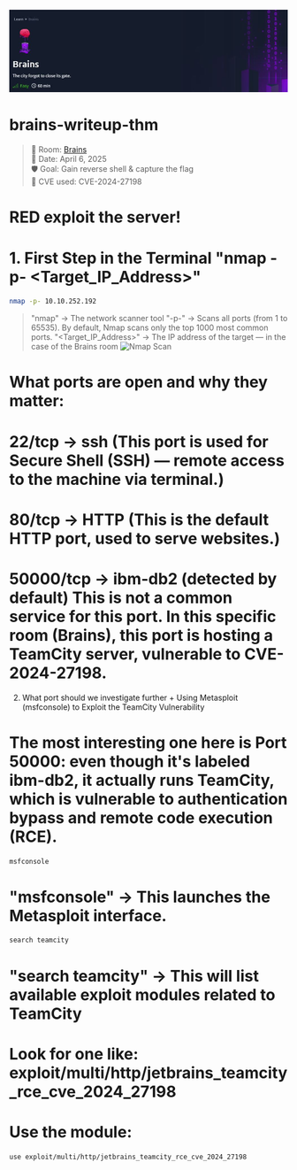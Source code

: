 ![Nmap Scan](Theme%20Brains.JPG)
# brains-writeup-thm

> 🧠 Room: [Brains](https://tryhackme.com/room/brains)  
> 📅 Date: April 6, 2025  
> 🛡️ Goal: Gain reverse shell & capture the flag  
> 🚨 CVE used: CVE-2024-27198

# RED exploit the server!
# 1. First Step in the Terminal "nmap -p- <Target_IP_Address>"

```bash
nmap -p- 10.10.252.192
````
> "nmap" -> The network scanner tool
> "-p-"  -> Scans all ports (from 1 to 65535). By default, Nmap scans only the top 1000 most common ports.
> "<Target_IP_Address>" -> The IP address of the target — in the case of the Brains room
![Nmap Scan](Brain%20Room%20Nmap%20scan.JPG)

# What ports are open and why they matter: 
# 22/tcp → ssh (This port is used for Secure Shell (SSH) — remote access to the machine via terminal.)
# 80/tcp → HTTP (This is the default HTTP port, used to serve websites.)
# 50000/tcp → ibm-db2 (detected by default) This is not a common service for this port. In this specific room (Brains), this port is hosting a TeamCity server, vulnerable to CVE-2024-27198.

2. What port should we investigate further + Using Metasploit (msfconsole) to Exploit the TeamCity Vulnerability
# The most interesting one here is Port 50000: even though it's labeled ibm-db2, it actually runs TeamCity, which is vulnerable to authentication bypass and remote code execution (RCE).
```bash
msfconsole
```
# "msfconsole" -> This launches the Metasploit interface.

```bash
search teamcity
```
# "search teamcity" -> This will list available exploit modules related to TeamCity
#  Look for one like: exploit/multi/http/jetbrains_teamcity_rce_cve_2024_27198

#  Use the module:
```bash
use exploit/multi/http/jetbrains_teamcity_rce_cve_2024_27198
```

